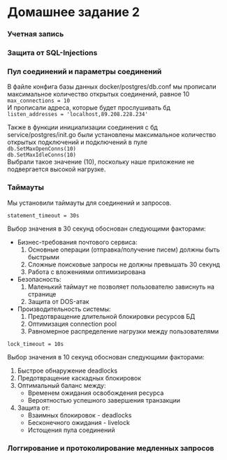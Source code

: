 # Домашнее задание 2

### Учетная запись

### Защита от SQL-Injections

### Пул соединений и параметры соединений
В файле конфига базы данных docker/postgres/db.conf мы прописали максимальное количество открытых соединений, равное 10  
``
    max_connections = 10
``  
И прописали адреса, которые будет прослушивать бд  
``
    listen_addresses = 'localhost,89.208.228.234'
``  

Также в функции инициализации соединения с бд service/postgres/init.go были установлены максимальное количество открытых подключений и подключений в пуле  
``
    db.SetMaxOpenConns(10)  
``  
``
	db.SetMaxIdleConns(10)  
``  
Выбрали такое значение (10), поскольку наше приложение не подвергается высокой нагрузке.

### Таймауты
Мы установили таймауты для соединений и запросов.

`statement_timeout = 30s`

Выбор значения в 30 секунд обоснован следующими факторами:
- Бизнес-требования почтового сервиса:
  1. Основные операции (отправка/получение писем) должны быть быстрыми
  2. Сложные поисковые запросы не должны превышать 30 секунд
  3. Работа с вложениями оптимизирована
- Безопасность:
  1. Маленький таймаут не позволяет пользователю зависнуть на странице
  2. Защита от DOS-атак
- Производительность системы:
  1. Предотвращение длительной блокировки ресурсов БД
  2. Оптимизация connection pool
  3. Равномерное распределение нагрузки между пользователями

`lock_timeout = 10s`

Выбор значения в 10 секунд обоснован следующими факторами:
  1. Быстрое обнаружение deadlocks
  2. Предотвращение каскадных блокировок
  3. Оптимальный баланс между:
     - Временем ожидания освобождения ресурса
     - Вероятностью успешного завершения транзакции
  4. Защита от:
     - Взаимных блокировок - deadlocks
     - Бесконечного ожидания - livelock
     - Истощения пула соединений

### Логгирование и протоколирование медленных запросов

